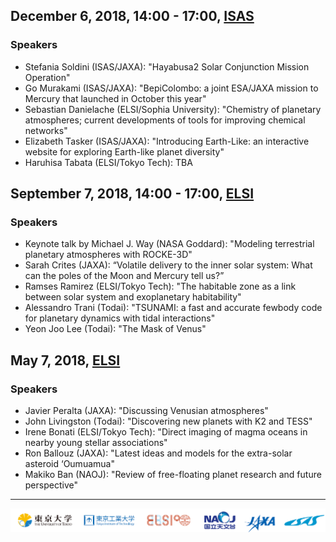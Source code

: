 ## December 6, 2018, 14:00 - 17:00, [ISAS](http://www.isas.jaxa.jp/en/)
### Speakers
- Stefania Soldini (ISAS/JAXA): "Hayabusa2 Solar Conjunction Mission Operation"
- Go Murakami (ISAS/JAXA): "BepiColombo: a joint ESA/JAXA mission to Mercury that launched in October this year"
- Sebastian Danielache (ELSI/Sophia University): "Chemistry of planetary atmospheres; current developments of tools for improving chemical networks"
- Elizabeth Tasker (ISAS/JAXA): "Introducing Earth-Like: an interactive website for exploring Earth-like planet diversity"
- Haruhisa Tabata (ELSI/Tokyo Tech): TBA

## September 7, 2018, 14:00 - 17:00, [ELSI](http://elsi.jp/)
### Speakers
- Keynote talk by Michael J. Way (NASA Goddard): "Modeling terrestrial planetary atmospheres with ROCKE-3D"
- Sarah Crites (JAXA): “Volatile delivery to the inner solar system: What can the poles of the Moon and Mercury tell us?”
- Ramses Ramirez (ELSI/Tokyo Tech): "The habitable zone as a link between solar system and exoplanetary habitability"
- Alessandro Trani (Todai): "TSUNAMI: a fast and accurate fewbody code for planetary dynamics with tidal interactions"
- Yeon Joo Lee (Todai): "The Mask of Venus"

## May 7, 2018, [ELSI](http://elsi.jp/)
### Speakers
- Javier Peralta (JAXA): "Discussing Venusian atmospheres"
- John Livingston (Todai): "Discovering new planets with K2 and TESS"
- Irene Bonati (ELSI/Tokyo Tech): "Direct imaging of magma oceans in nearby young stellar associations"
- Ron Ballouz (JAXA): "Latest ideas and models for the extra-solar asteroid ‘Oumuamua"
- Makiko Ban (NAOJ): "Review of free-floating planet research and future perspective"

---
![](images/logos.png)

